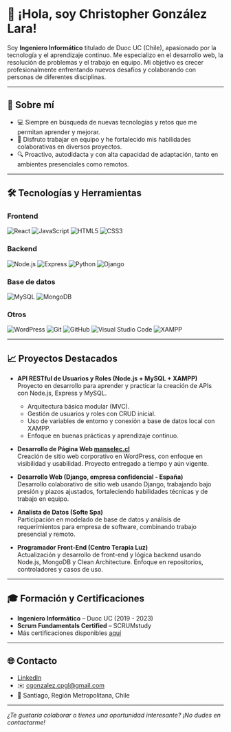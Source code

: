 # 👋 ¡Hola, soy Christopher González Lara!

Soy **Ingeniero Informático** titulado de Duoc UC (Chile), apasionado por la tecnología y el aprendizaje continuo. Me especializo en el desarrollo web, la resolución de problemas y el trabajo en equipo. Mi objetivo es crecer profesionalmente enfrentando nuevos desafíos y colaborando con personas de diferentes disciplinas.

---

## 🚀 Sobre mí

- 💻 Siempre en búsqueda de nuevas tecnologías y retos que me permitan aprender y mejorar.
- 🤝 Disfruto trabajar en equipo y he fortalecido mis habilidades colaborativas en diversos proyectos.
- 🔍 Proactivo, autodidacta y con alta capacidad de adaptación, tanto en ambientes presenciales como remotos.

---

## 🛠️ Tecnologías y Herramientas

### Frontend
![React](https://img.shields.io/badge/-React-61DAFB?logo=react&logoColor=white&style=flat)
![JavaScript](https://img.shields.io/badge/-JavaScript-F7DF1E?logo=javascript&logoColor=black&style=flat)
![HTML5](https://img.shields.io/badge/-HTML5-E34F26?logo=html5&logoColor=white&style=flat)
![CSS3](https://img.shields.io/badge/-CSS3-1572B6?logo=css3&logoColor=white&style=flat)

### Backend
![Node.js](https://img.shields.io/badge/-Node.js-339933?logo=nodedotjs&logoColor=white&style=flat)
![Express](https://img.shields.io/badge/-Express-000000?logo=express&logoColor=white&style=flat)
![Python](https://img.shields.io/badge/-Python-3776AB?logo=python&logoColor=white&style=flat)
![Django](https://img.shields.io/badge/-Django-092E20?logo=django&logoColor=white&style=flat)

### Base de datos
![MySQL](https://img.shields.io/badge/-MySQL-4479A1?logo=mysql&logoColor=white&style=flat)
![MongoDB](https://img.shields.io/badge/-MongoDB-47A248?logo=mongodb&logoColor=white&style=flat)

### Otros
![WordPress](https://img.shields.io/badge/-WordPress-21759B?logo=wordpress&logoColor=white&style=flat)
![Git](https://img.shields.io/badge/-Git-F05032?logo=git&logoColor=white&style=flat)
![GitHub](https://img.shields.io/badge/-GitHub-181717?logo=github&logoColor=white&style=flat)
![Visual Studio Code](https://img.shields.io/badge/-VSCode-007ACC?logo=visualstudiocode&logoColor=white&style=flat)
![XAMPP](https://img.shields.io/badge/-XAMPP-FB7A24?logo=xampp&logoColor=white&style=flat)



---

## 📈 Proyectos Destacados

- **API RESTful de Usuarios y Roles (Node.js + MySQL + XAMPP)**  
  Proyecto en desarrollo para aprender y practicar la creación de APIs con Node.js, Express y MySQL.  
  - Arquitectura básica modular (MVC).
  - Gestión de usuarios y roles con CRUD inicial.
  - Uso de variables de entorno y conexión a base de datos local con XAMPP.
  - Enfoque en buenas prácticas y aprendizaje continuo.

- **Desarrollo de Página Web [manselec.cl](https://www.manselec.cl/)**  
  Creación de sitio web corporativo en WordPress, con enfoque en visibilidad y usabilidad. Proyecto entregado a tiempo y aún vigente.

- **Desarrollo Web (Django, empresa confidencial - España)**  
  Desarrollo colaborativo de sitio web usando Django, trabajando bajo presión y plazos ajustados, fortaleciendo habilidades técnicas y de trabajo en equipo.

- **Analista de Datos (Softe Spa)**  
  Participación en modelado de base de datos y análisis de requerimientos para empresa de software, combinando trabajo presencial y remoto.

- **Programador Front-End (Centro Terapia Luz)**  
  Actualización y desarrollo de front-end y lógica backend usando Node.js, MongoDB y Clean Architecture. Enfoque en repositorios, controladores y casos de uso.

---

## 🎓 Formación y Certificaciones

- **Ingeniero Informático** – Duoc UC (2019 - 2023)
- **Scrum Fundamentals Certified** – SCRUMstudy
- Más certificaciones disponibles [aquí](https://drive.google.com/file/d/1_rH5BA6OiqGQmkftv33tC5uzIEQ1YbIJ/view)

---

## 🌐 Contacto

- [LinkedIn](https://www.linkedin.com/in/christopher-gl/)
- ✉️ cgonzalez.cpgl@gmail.com
- 📍 Santiago, Región Metropolitana, Chile

---

_¿Te gustaría colaborar o tienes una oportunidad interesante? ¡No dudes en contactarme!_
